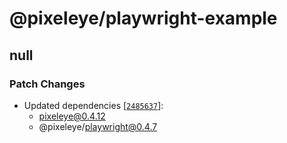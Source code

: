 # @pixeleye/playwright-example

## null

### Patch Changes

- Updated dependencies [[`2485637`](https://github.com/pixeleye-io/pixeleye/commit/2485637aee67bc3b4d9da2ff160df5396b021c75)]:
  - pixeleye@0.4.12
  - @pixeleye/playwright@0.4.7
